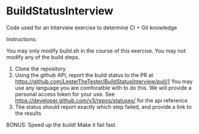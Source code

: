 # BuildStatusInterview
Code used for an Interview exercise to determine CI + Git knowledge 

Instructions: 

You may only modify build.sh in the course of this exercise.  You may not modify any of the build steps.

1. Clone the repository
2. Using the github API, report the build status to the PR at https://github.com/LesterTheTester/BuildStatusInterview/pull/1
   You may use any language you are comforatble with to do this.  We will provide a personal access token for your use.
   See https://developer.github.com/v3/repos/statuses/ for the api reference
3. The status should report exactly which step failed, and provide a link to the results

BONUS: Speed up the build!  Make it fail fast. 

